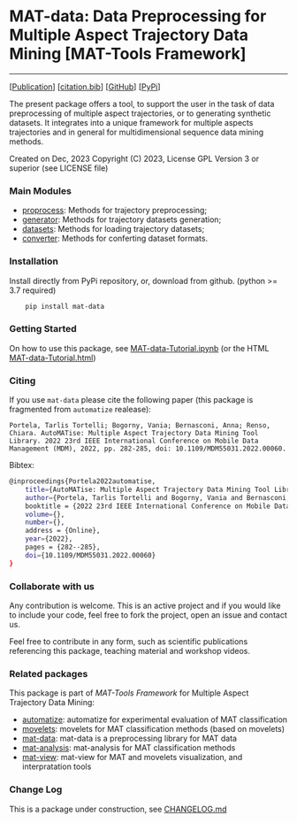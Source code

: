 # MAT-data: Data Preprocessing for Multiple Aspect Trajectory Data Mining \[MAT-Tools Framework\]
---

\[[Publication](#)\] \[[citation.bib](citation.bib)\] \[[GitHub](https://github.com/ttportela/mat-data)\] \[[PyPi](https://pypi.org/project/mat-data/)\]


The present package offers a tool, to support the user in the task of data preprocessing of multiple aspect trajectories, or to generating synthetic datasets. It integrates into a unique framework for multiple aspects trajectories and in general for multidimensional sequence data mining methods.

Created on Dec, 2023
Copyright (C) 2023, License GPL Version 3 or superior (see LICENSE file)

### Main Modules

- [proprocess](/proprocess.py): Methods for trajectory preprocessing;
- [generator](/generator.py): Methods for trajectory datasets generation;
- [datasets](/datasets.py): Methods for loading trajectory datasets;
- [converter](/converter.py): Methods for conferting dataset formats.


### Installation

Install directly from PyPi repository, or, download from github. (python >= 3.7 required)

```bash
    pip install mat-data
```

### Getting Started

On how to use this package, see [MAT-data-Tutorial.ipynb](https://github.com/ttportela/mat-data/blob/main/MAT-data-Tutorial.ipynb) (or the HTML [MAT-data-Tutorial.html](https://github.com/ttportela/mat-data/blob/main/MAT-data-Tutorial.html))

### Citing

If you use `mat-data` please cite the following paper (this package is fragmented from `automatize` realease):

    Portela, Tarlis Tortelli; Bogorny, Vania; Bernasconi, Anna; Renso, Chiara. AutoMATise: Multiple Aspect Trajectory Data Mining Tool Library. 2022 23rd IEEE International Conference on Mobile Data Management (MDM), 2022, pp. 282-285, doi: 10.1109/MDM55031.2022.00060.

Bibtex:
```bash
@inproceedings{Portela2022automatise,
    title={AutoMATise: Multiple Aspect Trajectory Data Mining Tool Library},
    author={Portela, Tarlis Tortelli and Bogorny, Vania and Bernasconi, Anna and Renso, Chiara},
    booktitle = {2022 23rd IEEE International Conference on Mobile Data Management (MDM)},
    volume={},
    number={},
    address = {Online},
    year={2022},
    pages = {282--285},
    doi={10.1109/MDM55031.2022.00060}
}
```

### Collaborate with us

Any contribution is welcome. This is an active project and if you would like to include your code, feel free to fork the project, open an issue and contact us.

Feel free to contribute in any form, such as scientific publications referencing this package, teaching material and workshop videos.

### Related packages

This package is part of _MAT-Tools Framework_ for Multiple Aspect Trajectory Data Mining:

- [automatize](https://github.com/ttportela/automatize): automatize for experimental evaluation of MAT classification
- [movelets](https://github.com/ttportela/movelets): movelets for MAT classification methods (based on movelets)
- [mat-data](https://github.com/ttportela/mat-data): mat-data is a preprocessing library for MAT data
- [mat-analysis](https://github.com/ttportela/mat-analysis): mat-analysis for MAT classification methods
- [mat-view](https://github.com/ttportela/mat-view): mat-view for MAT and movelets visualization, and interpratation tools

### Change Log

This is a package under construction, see [CHANGELOG.md](./CHANGELOG.md)
